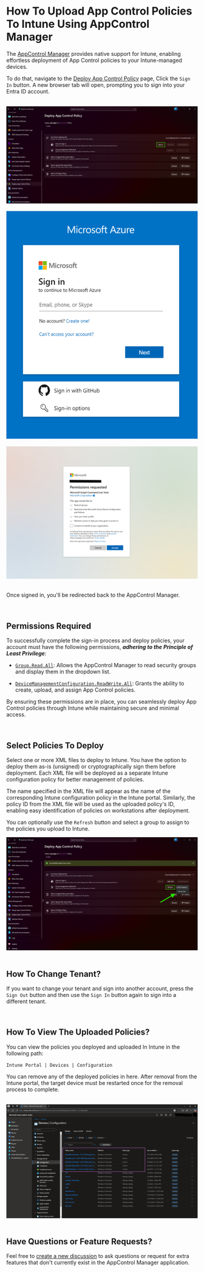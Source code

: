 # How To Upload App Control Policies To Intune Using AppControl Manager

The [AppControl Manager](https://github.com/HotCakeX/Harden-Windows-Security/wiki/AppControl-Manager) provides native support for Intune, enabling effortless deployment of App Control policies to your Intune-managed devices.

To do that, navigate to the [Deploy App Control Policy](https://github.com/HotCakeX/Harden-Windows-Security/wiki/Deploy-App-Control-Policy) page, Click the `Sign In` button. A new browser tab will open, prompting you to sign into your Entra ID account.

<div align="center">

<br>

<img src="https://raw.githubusercontent.com/HotCakeX/.github/7ccc3793b4d21d2fe7d5a79b56d1cc78fa1d0aac/Pictures/PNG%20and%20JPG/How%20To%20Upload%20App%20Control%20Policies%20To%20Intune%20Using%20AppControl%20Manager/Sign%20In%20button.png" alt="Sign In button">

<br>

<br>

<img src="https://raw.githubusercontent.com/HotCakeX/.github/7ccc3793b4d21d2fe7d5a79b56d1cc78fa1d0aac/Pictures/PNG%20and%20JPG/How%20To%20Upload%20App%20Control%20Policies%20To%20Intune%20Using%20AppControl%20Manager/Azure%20SignIn%20page.png" Height="600" alt="Azure Sign in pages">

<br>

<br>

<img src="https://raw.githubusercontent.com/HotCakeX/.github/7ccc3793b4d21d2fe7d5a79b56d1cc78fa1d0aac/Pictures/PNG%20and%20JPG/How%20To%20Upload%20App%20Control%20Policies%20To%20Intune%20Using%20AppControl%20Manager/Permissions%20acceptance%20page.png" alt="Azure Permissions page">

<br>

<br>

</div>

Once signed in, you'll be redirected back to the AppControl Manager.

<br>

## Permissions Required

To successfully complete the sign-in process and deploy policies, your account must have the following permissions, ***adhering to the Principle of Least Privilege***:

* [`Group.Read.All`](https://learn.microsoft.com/en-us/graph/permissions-reference#groupreadall): Allows the AppControl Manager to read security groups and display them in the dropdown list.

* [`DeviceManagementConfiguration.ReadWrite.All`](https://learn.microsoft.com/en-us/graph/permissions-reference#devicemanagementconfigurationreadwriteall): Grants the ability to create, upload, and assign App Control policies.

By ensuring these permissions are in place, you can seamlessly deploy App Control policies through Intune while maintaining secure and minimal access.

<br>

## Select Policies To Deploy

Select one or more XML files to deploy to Intune. You have the option to deploy them as-is (unsigned) or cryptographically sign them before deployment. Each XML file will be deployed as a separate Intune configuration policy for better management of policies.

The name specified in the XML file will appear as the name of the corresponding Intune configuration policy in the Intune portal. Similarly, the policy ID from the XML file will be used as the uploaded policy's ID, enabling easy identification of policies on workstations after deployment.

You can optionally use the `Refresh` button and select a group to assign to the policies you upload to Intune.

<img src="https://raw.githubusercontent.com/HotCakeX/.github/7ccc3793b4d21d2fe7d5a79b56d1cc78fa1d0aac/Pictures/PNG%20and%20JPG/How%20To%20Upload%20App%20Control%20Policies%20To%20Intune%20Using%20AppControl%20Manager/Group%20Names.png" alt="Intune Groups DropDown">

<br>

<br>

## How To Change Tenant?

If you want to change your tenant and sign into another account, press the `Sign Out` button and then use the `Sign In` button again to sign into a different tenant.

<br>

## How To View The Uploaded Policies?

You can view the policies you deployed and uploaded In Intune in the following path:

```
Intune Portal | Devices | Configuration
```

You can remove any of the deployed policies in here. After removal from the Intune portal, the target device must be restarted once for the removal process to complete.

<br>

<div align="center">

<img src="https://raw.githubusercontent.com/HotCakeX/.github/bd62727406d683bbee30fdebecde9580d13e3a00/Pictures/PNG%20and%20JPG/How%20To%20Upload%20App%20Control%20Policies%20To%20Intune%20Using%20AppControl%20Manager/Microsoft%20Intune%20deployed%20and%20uploaded%20policies.png" Alt="View deployed policies in the Microsoft Intune portal">

</div>

<br>

## Have Questions or Feature Requests?

Feel free to [create a new discussion](https://github.com/HotCakeX/Harden-Windows-Security/discussions) to ask questions or request for extra features that don't currently exist in the AppControl Manager application.

<br>
